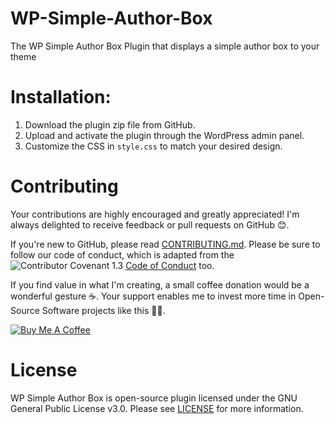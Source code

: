 # WP-Simple-Author-Box
The WP Simple Author Box Plugin that displays a simple author box to your theme

# Installation:

1. Download the plugin zip file from GitHub.
2. Upload and activate the plugin through the WordPress admin panel.
3. Customize the CSS in `style.css` to match your desired design.

# Contributing

Your contributions are highly encouraged and greatly appreciated! I'm always delighted to receive feedback or pull requests on GitHub 😊.

If you're new to GitHub, please read [CONTRIBUTING.md](CONTRIBUTING.md).  Please be sure to follow our code of conduct, which is adapted from the  ![Contributor Covenant 1.3](https://img.shields.io/badge/Contributor%20Covenant-2.0-4baaaa.svg) [Code of Conduct](CODE_OF_CONDUCT.md) too. 

If you find value in what I'm creating, a small coffee donation would be a wonderful gesture ☕. Your support enables me to invest more time in Open-Source Software projects like this 🙌🏻.

<a href="https://www.buymeacoffee.com/shrudra" target="_blank"><img src="https://www.buymeacoffee.com/assets/img/custom_images/orange_img.png" alt="Buy Me A Coffee" style="height: auto !important;width: auto !important;" ></a>

# License

WP Simple Author Box is open-source plugin licensed under the GNU General Public License v3.0. Please see [LICENSE](LICENSE) for more information.

